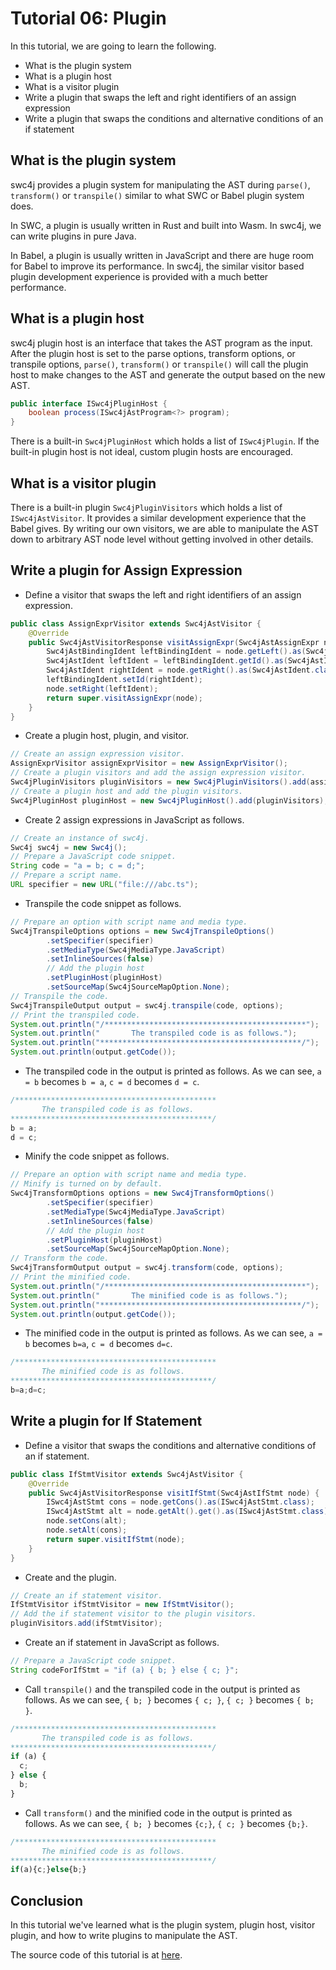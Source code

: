 # Tutorial 06: Plugin

In this tutorial, we are going to learn the following.

* What is the plugin system
* What is a plugin host
* What is a visitor plugin
* Write a plugin that swaps the left and right identifiers of an assign expression
* Write a plugin that swaps the conditions and alternative conditions of an if statement

## What is the plugin system

swc4j provides a plugin system for manipulating the AST during `parse()`, `transform()` or `transpile()` similar to what SWC or Babel plugin system does.

In SWC, a plugin is usually written in Rust and built into Wasm. In swc4j, we can write plugins in pure Java.

In Babel, a plugin is usually written in JavaScript and there are huge room for Babel to improve its performance. In swc4j, the similar visitor based plugin development experience is provided with a much better performance.

## What is a plugin host

swc4j plugin host is an interface that takes the AST program as the input. After the plugin host is set to the parse options, transform options, or transpile options, `parse()`, `transform()` or `transpile()` will call the plugin host to make changes to the AST and generate the output based on the new AST.

```java
public interface ISwc4jPluginHost {
    boolean process(ISwc4jAstProgram<?> program);
}
```

There is a built-in `Swc4jPluginHost` which holds a list of `ISwc4jPlugin`. If the built-in plugin host is not ideal, custom plugin hosts are encouraged.

## What is a visitor plugin

There is a built-in plugin `Swc4jPluginVisitors` which holds a list of `ISwc4jAstVisitor`. It provides a similar development experience that the Babel gives. By writing our own visitors, we are able to manipulate the AST down to arbitrary AST node level without getting involved in other details.

## Write a plugin for Assign Expression

* Define a visitor that swaps the left and right identifiers of an assign expression.

```java
public class AssignExprVisitor extends Swc4jAstVisitor {
    @Override
    public Swc4jAstVisitorResponse visitAssignExpr(Swc4jAstAssignExpr node) {
        Swc4jAstBindingIdent leftBindingIdent = node.getLeft().as(Swc4jAstBindingIdent.class);
        Swc4jAstIdent leftIdent = leftBindingIdent.getId().as(Swc4jAstIdent.class);
        Swc4jAstIdent rightIdent = node.getRight().as(Swc4jAstIdent.class);
        leftBindingIdent.setId(rightIdent);
        node.setRight(leftIdent);
        return super.visitAssignExpr(node);
    }
}
```

* Create a plugin host, plugin, and visitor.

```java
// Create an assign expression visitor.
AssignExprVisitor assignExprVisitor = new AssignExprVisitor();
// Create a plugin visitors and add the assign expression visitor.
Swc4jPluginVisitors pluginVisitors = new Swc4jPluginVisitors().add(assignExprVisitor);
// Create a plugin host and add the plugin visitors.
Swc4jPluginHost pluginHost = new Swc4jPluginHost().add(pluginVisitors);
```

* Create 2 assign expressions in JavaScript as follows.

```java
// Create an instance of swc4j.
Swc4j swc4j = new Swc4j();
// Prepare a JavaScript code snippet.
String code = "a = b; c = d;";
// Prepare a script name.
URL specifier = new URL("file:///abc.ts");
```

* Transpile the code snippet as follows.

```java
// Prepare an option with script name and media type.
Swc4jTranspileOptions options = new Swc4jTranspileOptions()
        .setSpecifier(specifier)
        .setMediaType(Swc4jMediaType.JavaScript)
        .setInlineSources(false)
        // Add the plugin host
        .setPluginHost(pluginHost)
        .setSourceMap(Swc4jSourceMapOption.None);
// Transpile the code.
Swc4jTranspileOutput output = swc4j.transpile(code, options);
// Print the transpiled code.
System.out.println("/*********************************************");
System.out.println("       The transpiled code is as follows.");
System.out.println("*********************************************/");
System.out.println(output.getCode());
```

* The transpiled code in the output is printed as follows. As we can see, `a = b` becomes `b = a`, `c = d` becomes `d = c`.

```js
/*********************************************
       The transpiled code is as follows.
*********************************************/
b = a;
d = c;
```

* Minify the code snippet as follows.

```java
// Prepare an option with script name and media type.
// Minify is turned on by default.
Swc4jTransformOptions options = new Swc4jTransformOptions()
        .setSpecifier(specifier)
        .setMediaType(Swc4jMediaType.JavaScript)
        .setInlineSources(false)
        // Add the plugin host
        .setPluginHost(pluginHost)
        .setSourceMap(Swc4jSourceMapOption.None);
// Transform the code.
Swc4jTransformOutput output = swc4j.transform(code, options);
// Print the minified code.
System.out.println("/*********************************************");
System.out.println("       The minified code is as follows.");
System.out.println("*********************************************/");
System.out.println(output.getCode());
```

* The minified code in the output is printed as follows. As we can see, `a = b` becomes `b=a`, `c = d` becomes `d=c`.

```js
/*********************************************
       The minified code is as follows.
*********************************************/
b=a;d=c;
```

## Write a plugin for If Statement

* Define a visitor that swaps the conditions and alternative conditions of an if statement.

```java
public class IfStmtVisitor extends Swc4jAstVisitor {
    @Override
    public Swc4jAstVisitorResponse visitIfStmt(Swc4jAstIfStmt node) {
        ISwc4jAstStmt cons = node.getCons().as(ISwc4jAstStmt.class);
        ISwc4jAstStmt alt = node.getAlt().get().as(ISwc4jAstStmt.class);
        node.setCons(alt);
        node.setAlt(cons);
        return super.visitIfStmt(node);
    }
}
```

* Create and the plugin.

```java
// Create an if statement visitor.
IfStmtVisitor ifStmtVisitor = new IfStmtVisitor();
// Add the if statement visitor to the plugin visitors.
pluginVisitors.add(ifStmtVisitor);
```

* Create an if statement in JavaScript as follows.

```java
// Prepare a JavaScript code snippet.
String codeForIfStmt = "if (a) { b; } else { c; }";
```

* Call `transpile()` and the transpiled code in the output is printed as follows. As we can see, `{ b; }` becomes `{ c; }`, `{ c; }` becomes `{ b; }`.

```js
/*********************************************
       The transpiled code is as follows.
*********************************************/
if (a) {
  c;
} else {
  b;
}
```

* Call `transform()` and the minified code in the output is printed as follows. As we can see, `{ b; }` becomes `{c;}`, `{ c; }` becomes `{b;}`.

```js
/*********************************************
       The minified code is as follows.
*********************************************/
if(a){c;}else{b;}
```

## Conclusion

In this tutorial we've learned what is the plugin system, plugin host, visitor plugin, and how to write plugins to manipulate the AST.

The source code of this tutorial is at [here](../../src/test/java/com/caoccao/javet/swc4j/tutorials/Tutorial06Plugin.java).
